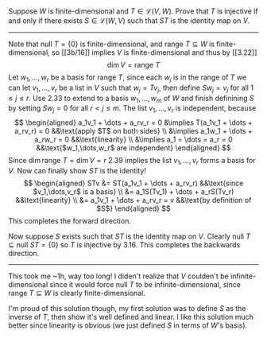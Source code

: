 Suppose $W$ is finite-dimensional and $T \in \mathcal L(V,W)$. Prove that $T$ is injective if and only if there exists $S \in \mathcal L(W,V)$ such that $ST$ is the identity map on $V$.

---

Note that $\text{null }T = \{0\}$ is finite-dimensional, and $\text{range }T \subseteq W$ is finite-dimensional, so [[3b/16]] implies $V$ is finite-dimensional and thus by [[3.22]]
$$
\dim V = \text{range }T
$$
Let $w_1,\dots,w_r$ be a basis for $\text{range }T$,  since each $w_j$ is in the range of $T$ we can let $v_1,\dots,v_r$ be a list in $V$ such that $w_j = Tv_j$, then define $Sw_j = v_j$ for all $1 \le j \le r$. Use 2.33 to extend to a basis $w_1,\dots,w_m$ of $W$ and finish definining $S$ by setting $Sw_j = 0$ for all $r < j \le m$.
The list $v_1,\dots,v_r$ is independent, because
$$
\begin{aligned}
a_1v_1 + \dots + a_rv_r = 0
&\implies T(a_1v_1 + \dots + a_rv_r) = 0 &&\text{apply $T$ on both sides} \\
&\implies a_1w_1 + \dots + a_rw_r = 0 &&\text{linearity} \\
&\implies a_1 = \dots = a_r = 0 &&\text{$w_1,\dots,w_r$ are independent}
\end{aligned}
$$
Since $\dim \text{range }T = \dim V = r$ 2.39 implies the list $v_1,\dots,v_r$ forms a basis for $V$. Now can finally show $ST$ is the identity!
$$
\begin{aligned}
STv
&= ST(a_1v_1 + \dots + a_rv_r) &&\text{since $v_1,\dots,v_r$ is a basis} \\
&= a_1S(Tv_1) + \dots + a_rS(Tv_r) &&\text{linearity} \\
&= a_1v_1 + \dots + a_rv_r = v &&\text{by definition of $S$}
\end{aligned}
$$
This completes the forward direction.

Now suppose $S$ exists such that $ST$ is the identity map on $V$. Clearly $\text{null }T \subseteq \text{null }ST = \{0\}$ so $T$ is injective by 3.16. This completes the backwards direction.

---

This took me ~1h, way too long! I diden't realize that $V$ coulden't be infinite-dimensional since it would force $\text{null }T$ to be infinite-dimensional, since $\text{range }T \subseteq W$ is clearly finite-dimensional.

I'm proud of this solution though, my first solution was to define $S$ as the inverse of $T$, then show it's well defined and linear. I like this solution much better since linearity is obvious (we just defined $S$ in terms of $W$'s basis).
